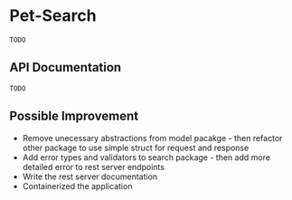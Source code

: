 # Pet-Search
`TODO`
## API Documentation
`TODO`
## Possible Improvement
* Remove unecessary abstractions from model pacakge - then refactor other package to use simple struct for request and response
* Add error types and validators to search package - then add more detailed error to rest server endpoints
* Write the rest server documentation
* Containerized the application
